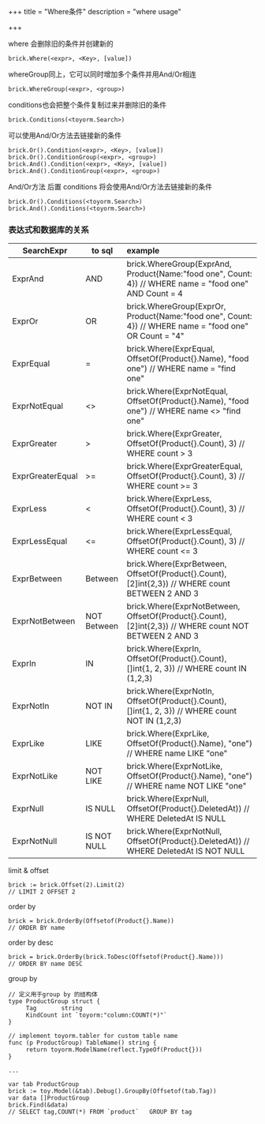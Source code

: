 +++
title = "Where条件"
description = "where usage"

+++

where 会删除旧的条件并创建新的

    brick.Where(<expr>, <Key>, [value])

whereGroup同上，它可以同时增加多个条件并用And/Or相连

    brick.WhereGroup(<expr>, <group>)

conditions也会把整个条件复制过来并删除旧的条件

    brick.Conditions(<toyorm.Search>)

可以使用And/Or方法去链接新的条件

    brick.Or().Condition(<expr>, <Key>, [value])
    brick.Or().ConditionGroup(<expr>, <group>)
    brick.And().Condition(<expr>, <Key>, [value])
    brick.And().ConditionGroup(<expr>, <group>)

And/Or方法 后置 conditions 将会使用And/Or方法去链接新的条件

    brick.Or().Conditions(<toyorm.Search>)
    brick.And().Conditions(<toyorm.Search>)

### 表达式和数据库的关系

SearchExpr        |  to sql      | example
------------------|--------------|:----------------
ExprAnd           | AND          | brick.WhereGroup(ExprAnd, Product{Name:"food one", Count: 4}) // WHERE name = "food one" AND Count = 4
ExprOr            | OR           | brick.WhereGroup(ExprOr, Product{Name:"food one", Count: 4}) // WHERE name = "food one" OR Count = "4"
ExprEqual         | =            | brick.Where(ExprEqual, OffsetOf(Product{}.Name), "food one") // WHERE name = "find one"
ExprNotEqual      | <>           | brick.Where(ExprNotEqual, OffsetOf(Product{}.Name), "food one") // WHERE name <> "find one"
ExprGreater       | >            | brick.Where(ExprGreater, OffsetOf(Product{}.Count), 3) // WHERE count > 3
ExprGreaterEqual  | >=           | brick.Where(ExprGreaterEqual, OffsetOf(Product{}.Count), 3) // WHERE count >= 3
ExprLess          | <            | brick.Where(ExprLess, OffsetOf(Product{}.Count), 3) // WHERE count < 3
ExprLessEqual     | <=           | brick.Where(ExprLessEqual, OffsetOf(Product{}.Count), 3) // WHERE count <= 3
ExprBetween       | Between      | brick.Where(ExprBetween, OffsetOf(Product{}.Count), [2]int{2,3}) // WHERE count BETWEEN 2 AND 3
ExprNotBetween    | NOT Between  | brick.Where(ExprNotBetween, OffsetOf(Product{}.Count), [2]int{2,3}) // WHERE count NOT BETWEEN 2 AND 3
ExprIn            | IN           | brick.Where(ExprIn, OffsetOf(Product{}.Count), []int{1, 2, 3}) // WHERE count IN (1,2,3)
ExprNotIn         | NOT IN       | brick.Where(ExprNotIn, OffsetOf(Product{}.Count), []int{1, 2, 3}) // WHERE count NOT IN (1,2,3)
ExprLike          | LIKE         | brick.Where(ExprLike, OffsetOf(Product{}.Name), "one") // WHERE name LIKE "one"
ExprNotLike       | NOT LIKE     | brick.Where(ExprNotLike, OffsetOf(Product{}.Name), "one") // WHERE name NOT LIKE "one"
ExprNull          | IS NULL      | brick.Where(ExprNull, OffsetOf(Product{}.DeletedAt)) // WHERE DeletedAt IS NULL
ExprNotNull       | IS NOT NULL  | brick.Where(ExprNotNull, OffsetOf(Product{}.DeletedAt)) // WHERE DeletedAt IS NOT NULL



limit & offset

```golang
brick := brick.Offset(2).Limit(2)
// LIMIT 2 OFFSET 2
```


order by

```golang
brick = brick.OrderBy(Offsetof(Product{}.Name))
// ORDER BY name
```

order by desc

```golang
brick = brick.OrderBy(brick.ToDesc(Offsetof(Product{}.Name)))
// ORDER BY name DESC
```

group by

```golang
// 定义用于group by 的结构体
type ProductGroup struct {
     Tag       string
     KindCount int `toyorm:"column:COUNT(*)"`
}

// implement toyorm.tabler for custom table name  
func (p ProductGroup) TableName() string {
     return toyorm.ModelName(reflect.TypeOf(Product{}))
}

...

var tab ProductGroup
brick := toy.Model(&tab).Debug().GroupBy(Offsetof(tab.Tag))
var data []ProductGroup
brick.Find(&data)
// SELECT tag,COUNT(*) FROM `product`   GROUP BY tag 
```
